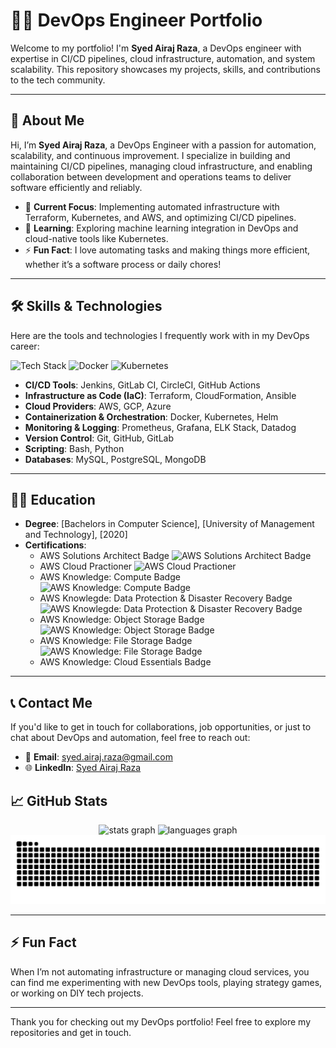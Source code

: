 # 🧑‍💻 **DevOps Engineer Portfolio**

Welcome to my portfolio! I'm **Syed Airaj Raza**, a DevOps engineer with expertise in CI/CD pipelines, cloud infrastructure, automation, and system scalability. This repository showcases my projects, skills, and contributions to the tech community.

---

## 🚀 **About Me**

Hi, I’m **Syed Airaj Raza**, a DevOps Engineer with a passion for automation, scalability, and continuous improvement. I specialize in building and maintaining CI/CD pipelines, managing cloud infrastructure, and enabling collaboration between development and operations teams to deliver software efficiently and reliably.

- 🔭 **Current Focus**: Implementing automated infrastructure with Terraform, Kubernetes, and AWS, and optimizing CI/CD pipelines.
- 🌱 **Learning**: Exploring machine learning integration in DevOps and cloud-native tools like Kubernetes.
- ⚡ **Fun Fact**: I love automating tasks and making things more efficient, whether it’s a software process or daily chores!

---

## 🛠️ **Skills & Technologies**

Here are the tools and technologies I frequently work with in my DevOps career:

![Tech Stack](https://img.shields.io/badge/Terraform-7B42FF?logo=terraform&logoColor=white&style=for-the-badge) ![Docker](https://img.shields.io/badge/Docker-2496ED?logo=docker&logoColor=white&style=for-the-badge) ![Kubernetes](https://img.shields.io/badge/Kubernetes-326CE5?logo=kubernetes&logoColor=white&style=for-the-badge)

- **CI/CD Tools**: Jenkins, GitLab CI, CircleCI, GitHub Actions
- **Infrastructure as Code (IaC)**: Terraform, CloudFormation, Ansible
- **Cloud Providers**: AWS, GCP, Azure
- **Containerization & Orchestration**: Docker, Kubernetes, Helm
- **Monitoring & Logging**: Prometheus, Grafana, ELK Stack, Datadog
- **Version Control**: Git, GitHub, GitLab
- **Scripting**: Bash, Python
- **Databases**: MySQL, PostgreSQL, MongoDB

---

## 🧑‍🏫 **Education**

- **Degree**: [Bachelors in Computer Science], [University of Management and Technology], [2020]
- **Certifications**: 
  - AWS Solutions Architect Badge
    ![AWS Solutions Architect Badge](https://www.credly.com/badges/a0ae43fa-782f-47b9-868c-520559bf0031.png)
  - AWS Cloud Practioner
    ![AWS Cloud Practioner](https://www.credly.com/badges/6d584da5-6e3e-4721-b43f-e6875b8853a3/public_url)
  - AWS Knowledge: Compute Badge
    ![AWS Knowledge: Compute Badge](https://www.credly.com/badges/9086bec2-505c-418f-8619-b46404817413/public_url)
  - AWS Knowlegde: Data Protection & Disaster Recovery Badge
    ![AWS Knowlegde: Data Protection & Disaster Recovery Badge](https://www.credly.com/badges/60f2463c-de22-4837-987b-072698a1a4fa/public_url)
  - AWS Knowledge: Object Storage Badge 
    ![AWS Knowledge: Object Storage Badge](https://www.credly.com/badges/9239bb0c-3334-477c-b6d1-4ae3cfae9e02/public_url)
  - AWS Knowledge: File Storage Badge
    ![AWS Knowledge: File Storage Badge](https://www.credly.com/badges/124e52af-74b3-4e29-bd89-8abb28a66cbf/public_url)
  - AWS Knowledge: Cloud Essentials Badge   
---

## 📞 **Contact Me**

If you'd like to get in touch for collaborations, job opportunities, or just to chat about DevOps and automation, feel free to reach out:

- 📧 **Email**: [syed.airaj.raza@gmail.com](mailto:syed.airaj.raza@gmail.com)
- 🌐 **LinkedIn**: [Syed Airaj Raza](https://www.linkedin.com/in/syed-airaj-raza-b156581b6/)



## 📈 **GitHub Stats**

<div align="center">
  <img src="https://github-readme-stats.vercel.app/api?username=airaj-raza&show_icons=true&theme=radical&count_private=true" width="280" alt="stats graph" />
  <img src="https://github-readme-stats.vercel.app/api/top-langs/?username=airaj-raza&show_icons=true&theme=radical&layout=compact" width="270" alt="languages graph" />
</div>

<img src="https://raw.githubusercontent.com/airaj-raza/airaj-raza/output/github-contribution-grid-snake-dark.svg" alt="Snake animation" />

---

## ⚡ **Fun Fact**

When I’m not automating infrastructure or managing cloud services, you can find me experimenting with new DevOps tools, playing strategy games, or working on DIY tech projects.

---

Thank you for checking out my DevOps portfolio! Feel free to explore my repositories and get in touch.
